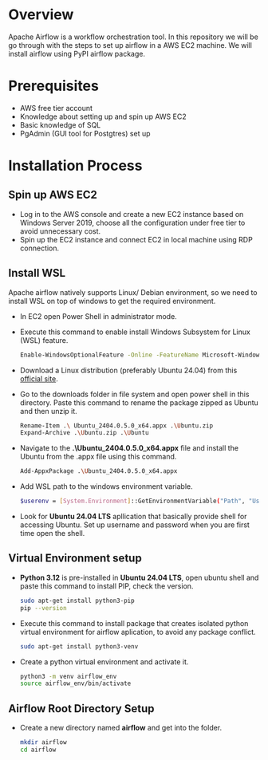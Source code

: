 # Overview
Apache Airflow is a workflow orchestration tool. In this repository we will be go through with the steps to set up airflow in a AWS EC2 machine. We will install airflow using PyPI airflow package.

# Prerequisites
- AWS free tier account
- Knowledge about setting up and spin up AWS EC2
- Basic knowledge of SQL
- PgAdmin (GUI tool for Postgtres) set up

# Installation Process
## Spin up AWS EC2
- Log in to the AWS console and create a new EC2 instance based on Windows Server 2019, choose all the configuration under free tier to avoid unnecessary cost.
- Spin up the EC2 instance and connect EC2 in local machine using RDP connection.
## Install WSL
Apache airflow natively supports Linux/ Debian environment, so we need to install WSL on top of windows to get the required environment.
- In EC2 open Power Shell in administrator mode.
- Execute this command to enable install Windows Subsystem for Linux (WSL) feature.
  
  ```bash
  Enable-WindowsOptionalFeature -Online -FeatureName Microsoft-Windows-Subsystem-Linux
- Download a Linux distribution (preferably Ubuntu 24.04) from this [official site](https://learn.microsoft.com/en-us/windows/wsl/install-manual#downloading-distributions).
- Go to the downloads folder in file system and open power shell in this directory. Paste this command to rename the package zipped as Ubuntu and then unzip it.

  ```bash
  Rename-Item .\ Ubuntu_2404.0.5.0_x64.appx .\Ubuntu.zip
  Expand-Archive .\Ubuntu.zip .\Ubuntu
- Navigate to the **.\Ubuntu_2404.0.5.0_x64.appx** file and install the Ubuntu from the .appx file using this command.

   ```bash
  Add-AppxPackage .\Ubuntu_2404.0.5.0_x64.appx
- Add WSL path to the windows environment variable.
  
  ```bash
  $userenv = [System.Environment]::GetEnvironmentVariable("Path", "User")[System.Environment]::SetEnvironmentVariable("PATH", $userenv + ";C:\Users\Administrator\Ubuntu", "User")
- Look for **Ubuntu 24.04 LTS** apllication that basically provide shell for accessing Ubuntu. Set up username and password when you are first time open the shell.

## Virtual Environment setup
- **Python 3.12** is pre-installed in **Ubuntu 24.04 LTS**, open ubuntu shell and paste this command to install PIP, check the version.

  ```bash
  sudo apt-get install python3-pip
  pip --version
- Execute this command to install package that creates isolated python virtual environment for airflow aplication, to avoid any package conflict.

  ```bash
  sudo apt-get install python3-venv
- Create a python virtual environment and activate it.

  ```bash
  python3 -m venv airflow_env
  source airflow_env/bin/activate

## Airflow Root Directory Setup
- Create a new directory named **airflow** and get into the folder.

  ```bash
  mkdir airflow
  cd airflow
   

